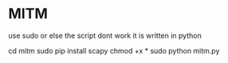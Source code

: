 # MITM
use sudo or else the script dont work
it is written in python

cd mitm 
sudo pip install scapy 
chmod +x *
sudo python mitm.py
